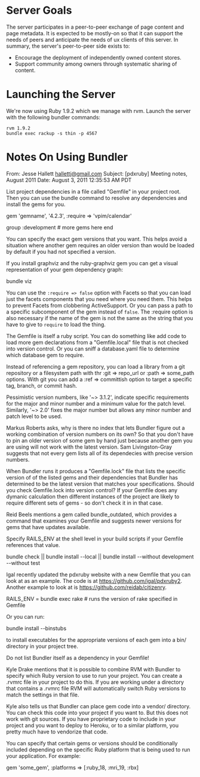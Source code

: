 Server Goals
============

The server participates in a peer-to-peer exchange of page content and page metadata.
It is expected to be mostly-on so that it can support the needs of peers and anticipate the needs of ux clients of this server.
In summary, the server's peer-to-peer side exists to:

* Encourage the deployment of independently owned content stores.
* Support community among owners through systematic sharing of content.

Launching the Server
====================

We're now using Ruby 1.9.2 which we manage with rvm. Launch the server with the following bundler commands:

	rvm 1.9.2
	bundle exec rackup -s thin -p 4567


Notes On Using Bundler
======================

From: 	Jesse Hallett <hallettj@gmail.com>
Subject: 	[pdxruby] Meeting notes, August 2011
Date: 	August 3, 2011 12:35:53 AM PDT

List project dependencies in a file called "Gemfile" in your project
root.  Then you can use the bundle command to resolve any dependencies
and install the gems for you.

   gem 'gemname', '4.2.3', :require => 'vpim/calendar'

   group :development
       # more gems here
   end

You can specify the exact gem versions that you want.  This helps
avoid a situation where another gem requires an older version than
would be loaded by default if you had not specified a version.

If you install graphviz and the ruby-graphviz gem you can get a visual
representation of your gem dependency graph:

   bundle viz

You can use the `:require => false` option with Facets so that you can
load just the facets components that you need where you need them.
This helps to prevent Facets from clobbering ActiveSupport.  Or you
can pass a path to a specific subcomponent of the gem instead of
`false`.  The :require option is also necessary if the name of the gem
is not the same as the string that you have to give to `require` to
load the thing.

The Gemfile is itself a ruby script.  You can do something like add
code to load more gem declarations from a "Gemfile.local" file that is
not checked into version control.  Or you can sniff a database.yaml
file to determine which database gem to require.

Instead of referencing a gem repository, you can load a library from a
git repository or a filesystem path with thr :git => repo_url or :path
=> some_path options.  With git you can add a :ref => committish
option to target a specific tag, branch, or commit hash.

Pessimistic version numbers, like '~> 3.1.2', indicate specific
requirements for the major and minor number and a minimum value for
the patch level.  Similarly, '~> 2.0' fixes the major number but
allows any minor number and patch level to be used.

Markus Roberts asks, why is there no index that lets Bundler figure
out a working combination of version numbers on its own?  So that you
don't have to pin an older version of some gem by hand just because
another gem you are using will not work with the latest version.  Sam
Livingston-Gray suggests that not every gem lists all of its
dependecies with precise version numbers.

When Bundler runs it produces a "Gemfile.lock" file that lists the
specific version of of the listed gems and their dependencies that
Bundler has determined to be the latest version that matches your
specifications.  Should you check Gemfile.lock into version control?
If your Gemfile does any dymanic calculation then different instances
of the project are likely to require different sets of gems - so don't
check it in in that case.

Reid Beels mentions a gem called bundle_outdated, which provides a
command that examines your Gemfile and suggests newer versions for
gems that have updates available.

Specify RAILS_ENV at the shell level in your build scripts if your
Gemfile references that value.

   bundle check || bundle install --local || bundle install --without
development --without test

Igal recently updated the pdxruby website with a new Gemfile that you
can look at as an example.  The code is at
https://github.com/igal/pdxruby2.  Another example to look at is
https://github.com/reidab/citizenry.

   RAILS_ENV = bundle exec rake  # runs the version of rake specified
in Gemfile

Or you can run:

   bundle install --binstubs

to install executables for the appropriate versions of each gem into a
bin/ directory in your project tree.

Do not list Bundler itself as a dependency in your Gemfile!

Kyle Drake mentions that it is possible to combine RVM with Bundler to
specify which Ruby version to use to run your project.  You can create
a .rvmrc file in your project to do this.  If you are working under a
directory that contains a .rvmrc file RVM will automatically switch
Ruby versions to match the settings in that file.

Kyle also tells us that Bundler can place gem code into a vendor/
directory.  You can check this code into your project if you want to.
But this does not work with git sources.  If you have proprietary code
to include in your project and you want to deploy to Heroku, or to a
similar platform, you pretty much have to vendorize that code.

You can specify that certain gems or versions should be conditionally
included depending on the specific Ruby platform that is being used to
run your application.  For example:

   gem 'some_gem', :platforms => [:ruby_18, :mri_19, :rbx]


